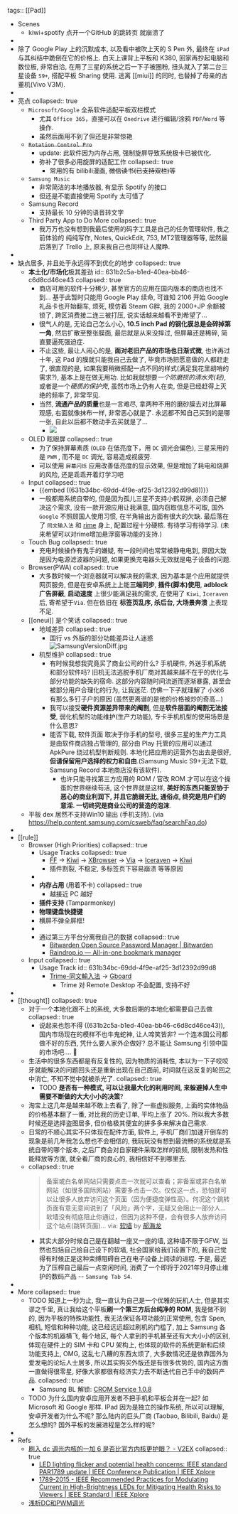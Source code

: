 tags:: [[Pad]]

- Scenes
  - kiwi+spotify 点开一个GitHub 的跳转页 就崩溃了
-
- 除了 Google Play 上的沉默成本, 以及看中被吹上天的 S Pen 外, 最终在 `iPad` 与其纠结中跪倒在它的价格上. 白天上课背上平板和 K380, 回家再抄起电脑和数位板, 非常自洽, 在用了三星的系统之后一下子被圈粉, 扭头就入了第二台三星设备 `S9+`, 搭配平板 Sharing 使用. 逃离 [[miui]] 的同时, 也替掉了母亲的古董机(Vivo V3M).
-
- 亮点
  collapsed:: true
  - `Microsoft/Google` 全系软件适配平板双栏模式
    - 尤其 `Office 365`，直接可以在 `Onedrive` 进行编辑/涂鸦 `PDF`/`Word` 等操作.
    - 虽然后面用不到了但还是非常惊艳
  - ~~`Rotation Control Pro`~~
    - update: 此软件因为内存占用, 强制旋屏导致系统极卡已被优化.
    - 弥补了很多必用旋屏的适配工作
      collapsed:: true
      - 常用的有 bilibili漫画, ~~微信读书(已支持双栏)~~等
  - `Samsung Music`
    - 非常简洁的本地播放器, 有显示 Spotify 的接口
    - 但还是不能直接使用 Spotify 太可惜了
  - Samsung Record
    - 支持最长 10 分钟的语音转文字
  - Third Party App to Do More
    collapsed:: true
    - 我万万也没有想到我最后使用的码字工具是自己的任务管理软件, 我之前体验的 纯纯写作, Notes, QuickEdit, 753, MT2管理器等等, 居然最后落到了 Trello 上, 原来我自己也同样让人魔睁.
-
- 缺点居多, 并且处于永远得不到优化的地步
  collapsed:: true
  - **本土化/市场化**极其差劲
    id:: 631b2c5a-b1ed-40ea-bb46-c6d8cd46ce43
    collapsed:: true
    - 商店可用的软件十分稀少, 甚至官方的应用在国内版本的商店也找不到... 基于此暂时只能用 Google Play 续命, 可谁知 2106 开始 Google 礼品卡也开始翻车, 烦死, 模仿着 Steam G胖, 我的 2000+JP 余额被锁了, 跨区消费接二连三被打压, 说实话越来越看不到希望了...
    - 很气人的是, 无论自己怎么小心, **10.5 inch Pad 的钢化膜总是会碎掉第一角**, 然后扩散至整张膜面, 最后就是从来没摔过, 但屏幕还是稀碎, 简直要逼死强迫症.
    - 不止这些, 最让人闹心的是, **面对老旧产品的市场也日渐式微**, 也许再过十年, 这 Pad 的膜就只能我自己去做了, 毕竟市场把愿意做的人都赶走了, 很直观的是, 如果我要稍微搭配一点不同的样式(满足我花里胡哨的需求?), 基本上是在做无用功. 比如我就想要*一个防磨损的清水壳(轻)*, 或者是一个*硬质的保护壳*, 虽然市场上仍有人在卖, 但是已经赶得上灭绝的频率了, 非常罕见.
    - 当然, **流通产品的质量**也是一言难尽, 拿两种不用的磨砂膜去对比屏幕观感, 右面就像抹布一样, 非常恶心就是了. 永远都不知自己买到的是哪一张, 自此以后都不敢动手去买就是了...
      - ![](../assets/frosted-cell-phone-protector-vs.jpg)
  - OLED 眩眼屏
    collapsed:: true
    - 为了保持屏幕素质 (`OLED` 在低亮度下，用 `DC` 调光会偏色), 三星采用的是 `PWM` , 而不是 `DC` 调光, 容易造成视疲劳.
    - 可以使用 `屏幕闪烁` 应用改善低亮度的显示效果, 但是增加了耗电和烧屏的风险, 还是乖乖开着灯学习吧
  - Input
    collapsed:: true
    - {{embed ((631b34bc-69dd-4f9e-af25-3d12392d99d8))}}
    - 一般都用系统自带的, 但是因为孤儿三星不支持小鹤双拼, 必须自己解决这个需求, 没有一款开源应用让我满意, 国内窃取信息不可取, 国外 `Google` 不照顾国人使用习惯, 在半角输出方面有很大的欠缺. 最后落在了 `同文输入法` 和 [rime](https://github.com/rime/home) 身上, 配置过程十分硬核. 有待学习有待学习. (未来希望可以对rime增加悬浮窗等功能的支持.)
  - Touch Bug
    collapsed:: true
    - 充电时候操作有鬼手的嫌疑, 有一段时间也常常被静电电到, 原因大致是因为电源滤波器的问题, 如果更换充电器头无效就是电子设备的问题.
  - Browser(PWA)
    collapsed:: true
    - 大多数时候一个浏览器就可以解决我的需求, 因为基本是个应用就提供网页服务, 但是在安卓系统上上能**三端同步**, **插件(脚本)使用**, **adblock广告屏蔽**, **启动速度** 上很少能满足我的需求, 在使用了 `Kiwi`, `Iceraven` 后, 寄希望于`Via`. 但在依旧在 **标签页乱序, 杀后台, 大场景奔溃** 上表现不足.
  - [[oneui]] 是个笑话
    collapsed:: true
    - 地域差异
      collapsed:: true
      - 国行 vs 外版的部分功能差异让人迷惑
        ![SamsungVersionDiff.jpg](../assets/2022/SamsungVersionDiff.jpg)
    - 机型维护
      collapsed:: true
      - 有时候我想我究竟买了商业公司的什么?  手机硬件, 外送手机系统和部分软件吗?
        旧机无法逃脱手机厂商对其越来越不在乎的优化与部分功能的缺失的宿命. 这部分内容随时间流逝而逐渐暴露, 甚至会被部分用户合理化的行为, 让我迷茫.
        仿佛一下子就理解了 小米6 有那么多钉子户的原因 (虽然更离谱的是他的价格被炒的奇高...)
      - 我可以接受**硬件资源差异带来的阉割**, 但是**软件层面的阉割无法接受**, 弱化机型的功能维护(生产力功能), 专卡手机机型的使用场景是什么意思?
      - 能否下载, 软件页面 取决于你手机的型号, 很多三星的生产力工具是由软件商店独占管理的, 部分由 Play 托管的应用可以通过 ApkPure 绕过机型判断规则. 本地化把应用的运营外包出去是很好, **但请保留用户选择的权力和自由**.(Samsung Music S9+无法下载, Samsung Record 本地商店没有该软件).
        - 也许只能寻找第三方应用的 ROM / 官改 ROM 才可以在这个操蛋的世界继续苟活, 这个世界就是这样, **美好的东西只能妥协于恶心的商业利润下, 并且它脆弱无比, 通俗点, 终究是用户们的意淫. 一切终究是商业公司的营造的泡沫**.
  - 平板 dex 居然不支持Win10 输出 (手机支持). (via https://help.content.samsung.com/csweb/faq/searchFaq.do)
-
- [[rule]]
  - Browser (High Priorities)
    collapsed:: true
    - Usage Tracks
      collapsed:: true
      - [FF](https://play.google.com/store/apps/details?id=com.xbrowser.play) -> [Kiwi](https://play.google.com/store/apps/details?id=com.kiwibrowser.browser) -> [XBrowser](https://play.google.com/store/apps/details?id=com.xbrowser.play) -> [Via](https://play.google.com/store/apps/details?id=mark.via.gp) -> [Iceraven](https://github.com/fork-maintainers/iceraven-browser) -> [Kiwi](https://play.google.com/store/apps/details?id=com.kiwibrowser.browser)
      - 插件割裂, 不稳定, 多标签页下容易崩溃 等等原因
    -
    - **内存占用** (用着不卡)
      collapsed:: true
      - 越接近 PC 越好
    - **插件支持** (Tamparmonkey)
    - **物理键盘快捷键**
    - 横屏不弹全屏框!
    -
    - 通过第三方平台分离我自己的数据
      collapsed:: true
      - [Bitwarden Open Source Password Manager | Bitwarden](https://bitwarden.com/)
      - [Raindrop.io — All-in-one bookmark manager](https://raindrop.io/)
  - Input
    collapsed:: true
    - Usage Track
      id:: 631b34bc-69dd-4f9e-af25-3d12392d99d8
      - [Trime-同文輸入法](https://play.google.com/store/apps/details?id=com.osfans.trime) -> [Gboard](https://play.google.com/store/apps/details?id=com.google.android.inputmethod.latin)
        - Trime 对 Remote Desktop 不会配置, 支持不好
-
- [[thought]]
  collapsed:: true
  - 对于一个本地化跟不上的系统, 大多数后期的本地化都需要自己去做
    collapsed:: true
    - 说起来也怨不得 ((631b2c5a-b1ed-40ea-bb46-c6d8cd46ce43)), 国内市场现在的模样不也牛鬼蛇神, 让人啼笑皆非? 一个连本国公司都做不好的东西, 凭什么要人家外企做好? 总不能让 Samsung 引领中国的市场吧.... 🤣
  - 生活中的很多东西都是有反复性的, 因为物质的消耗性, 本以为一下子咬咬牙就能解决的问题回头还是重新出现在自己面前, 时间就在这反复的轮回之中消亡, 不知不觉中就被杀光了.
    collapsed:: true
    - TODO **是否有一种模式, 可以让我最大化的利用时间, 来躲避掉人生中需要不断做的大大小小的决策**?
  - 淘宝上这几年是越来越不敢上去看了, 除了一些虚拟服务, 上面的实体物品的价格基本翻了一番, 对比我的历史订单, 平均上涨了 20%. 所以我大多数时候还是选择盗图居多, 但价格极其便宜的拼多多来解决自己需求.
  - 日常的不顺心其实不只体现在配件方面, 软件上, 手机厂商们加速开倒车的现象是前几年我怎么想也不会相信的, 我玩玩没有想到最流畅的系统就是系统自带的哪个版本, 之后厂商会对自家硬件采取怎样的锁频, 限制发热和性能释放等方面, 就全看厂商的良心的, 我相信好不到哪里去.
  - collapsed:: true
    > 备案或白名单网站只需要点击一次就可以查看；非备案或非白名单网站（如很多国际网站）需要多点击一次。仅仅这一点，恐怕就可以让很多人放弃访问这个页面（因为便捷度弹性高）。何况这个跳转页面有意无意间说到了「风险」两个字，无疑又会阻止一部分人... 软墙没有彻底阻止你通过，但因为这种不便，会有很多人放弃访问这个站点(跳转页面)... via: [软墙](https://haohailong.net/2021/soft-wall) by [郝海龙](https://haohailong.net/)
    - 其实大部分时候自己是在翻越一座又一座的墙, 这种墙不限于GFW, 当然也包括自己给自己设下的软墙, 社会国家给我们设置下的, 我自己觉得有时候正是这种束缚阻碍自己在电子设备上阅读的进程. 于是, 最近为了压榨自己最后一点空闲时间, 消费了一个即将于2021年9月停止维护的数码产品 -- `Samsung Tab S4`.
-
- More
  collapsed:: true
  - TODO 知道上一秒为止, 我一直认为自己是一个优雅的玩机人士, 但是其实谬之千里, 真让我给这个平板**刷一个第三方后台纯净的 ROM**, 我是做不到的, 因为平板的特殊功能性, 我无法保证各项功能的正常使用, 包含 Spen, 相机, 短信和种种功能, 这已经远远超过刷机的门槛了, 加上 Samsung 各个版本的机器横飞, 每个地区, 每个人拿到的手机甚至还有大大小小的区别, 体现在硬件上的 SIM 卡和 CPU 架构上, 也体现的软件的系统更新和后续功能支持上, OMG, 这乱七八糟的东西太烦了, 大多数情况还是依靠国外为爱发电的论坛人士居多, 所以其实购买外版还是有很多优势的, 国内这方面一直做得很零星, 好像大家都很有经济实力去不断迭代自己手中的数码产品.
    collapsed:: true
    - Samsung BL 解锁: [CROM Service 1.0.8](https://www.apkmirror.com/apk/samsung-electronics-co-ltd/crom-service/crom-service-1-0-8-release/crom-service-1-0-8-android-apk-download/)
  - TODO 为什么国内安卓应用开发者不把手机和平板合并在一起? 如 Microsoft 和 Google 那样. IPad 因为是独立的操作系统, 所以可以理解, 安卓开发者为什么不呢? 那么陆内的巨头厂商 (Taobao, Bilibili, Baidu) 是怎么想的? 国外平板的发展进程是怎么样的呢?
-
- Refs
  - [刷入 dc 调光内核的一加 6 是否比官方内核更护眼？ - V2EX](https://www.v2ex.com/t/523615#7)
    collapsed:: true
    - [LED lighting flicker and potential health concerns: IEEE standard PAR1789 update | IEEE Conference Publication | IEEE Xplore](https://ieeexplore.ieee.org/document/5618050)
    - [1789-2015 - IEEE Recommended Practices for Modulating Current in High-Brightness LEDs for Mitigating Health Risks to Viewers | IEEE Standard | IEEE Xplore](https://ieeexplore.ieee.org/document/7118618)
  - [浅析DC和PWM调光](https://sspai.com/post/54564)